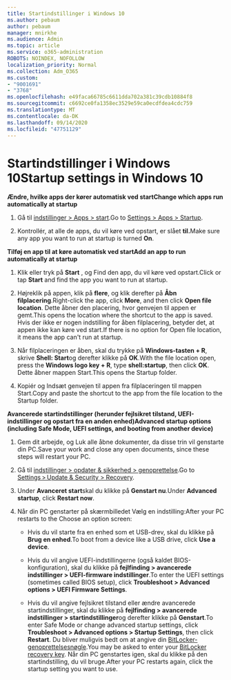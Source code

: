 ```yaml
---
title: Startindstillinger i Windows 10
ms.author: pebaum
author: pebaum
manager: mnirkhe
ms.audience: Admin
ms.topic: article
ms.service: o365-administration
ROBOTS: NOINDEX, NOFOLLOW
localization_priority: Normal
ms.collection: Adm_O365
ms.custom:
- "9001691"
- "3768"
ms.openlocfilehash: e49faca66785c6611dda702a381c39cdb10884f8
ms.sourcegitcommit: c6692ce0fa1358ec3529e59ca0ecdfdea4cdc759
ms.translationtype: MT
ms.contentlocale: da-DK
ms.lasthandoff: 09/14/2020
ms.locfileid: "47751129"
---
```

# <a name="startup-settings-in-windows-10"></a><span data-ttu-id="aa81e-102">Startindstillinger i Windows 10</span><span class="sxs-lookup"><span data-stu-id="aa81e-102">Startup settings in Windows 10</span></span>

<span data-ttu-id="aa81e-103">**Ændre, hvilke apps der kører automatisk ved start**</span><span class="sxs-lookup"><span data-stu-id="aa81e-103">**Change which apps run automatically at startup**</span></span>

1. <span data-ttu-id="aa81e-104">Gå til [indstillinger > Apps > start](ms-settings:startupapps?activationSource=GetHelp).</span><span class="sxs-lookup"><span data-stu-id="aa81e-104">Go to [Settings > Apps > Startup](ms-settings:startupapps?activationSource=GetHelp).</span></span>

2. <span data-ttu-id="aa81e-105">Kontrollér, at alle de apps, du vil køre ved opstart, er slået **til.**</span><span class="sxs-lookup"><span data-stu-id="aa81e-105">Make sure any app you want to run at startup is turned **On**.</span></span>

<span data-ttu-id="aa81e-106">**Tilføj en app til at køre automatisk ved start**</span><span class="sxs-lookup"><span data-stu-id="aa81e-106">**Add an app to run automatically at startup**</span></span>

1. <span data-ttu-id="aa81e-107">Klik eller tryk på **Start** , og Find den app, du vil køre ved opstart.</span><span class="sxs-lookup"><span data-stu-id="aa81e-107">Click or tap **Start** and find the app you want to run at startup.</span></span>

2. <span data-ttu-id="aa81e-108">Højreklik på appen, klik på **flere**, og klik derefter på **Åbn filplacering**.</span><span class="sxs-lookup"><span data-stu-id="aa81e-108">Right-click the app, click **More**, and then click **Open file location**.</span></span> <span data-ttu-id="aa81e-109">Dette åbner den placering, hvor genvejen til appen er gemt.</span><span class="sxs-lookup"><span data-stu-id="aa81e-109">This opens the location where the shortcut to the app is saved.</span></span> <span data-ttu-id="aa81e-110">Hvis der ikke er nogen indstilling for åben filplacering, betyder det, at appen ikke kan køre ved start.</span><span class="sxs-lookup"><span data-stu-id="aa81e-110">If there is no option for Open file location, it means the app can't run at startup.</span></span>

3. <span data-ttu-id="aa81e-111">Når filplaceringen er åben, skal du trykke på **Windows-tasten + R**, skrive **Shell: Start**og derefter klikke på **OK**.</span><span class="sxs-lookup"><span data-stu-id="aa81e-111">With the file location open, press the **Windows logo key  + R**, type **shell:startup**, then click **OK**.</span></span> <span data-ttu-id="aa81e-112">Dette åbner mappen Start.</span><span class="sxs-lookup"><span data-stu-id="aa81e-112">This opens the Startup folder.</span></span>

4. <span data-ttu-id="aa81e-113">Kopiér og Indsæt genvejen til appen fra filplaceringen til mappen Start.</span><span class="sxs-lookup"><span data-stu-id="aa81e-113">Copy and paste the shortcut to the app from the file location to the Startup folder.</span></span>

<span data-ttu-id="aa81e-114">**Avancerede startindstillinger (herunder fejlsikret tilstand, UEFI-indstillinger og opstart fra en anden enhed)**</span><span class="sxs-lookup"><span data-stu-id="aa81e-114">**Advanced startup options (including Safe Mode, UEFI settings, and booting from another device)**</span></span>

1. <span data-ttu-id="aa81e-115">Gem dit arbejde, og Luk alle åbne dokumenter, da disse trin vil genstarte din PC.</span><span class="sxs-lookup"><span data-stu-id="aa81e-115">Save your work and close any open documents, since these steps will restart your PC.</span></span>

2. <span data-ttu-id="aa81e-116">Gå til [indstillinger > opdater & sikkerhed > genoprettelse](ms-settings:recovery?activationSource=GetHelp).</span><span class="sxs-lookup"><span data-stu-id="aa81e-116">Go to [Settings > Update & Security > Recovery](ms-settings:recovery?activationSource=GetHelp).</span></span>

3. <span data-ttu-id="aa81e-117">Under **Avanceret start**skal du klikke på **Genstart nu**.</span><span class="sxs-lookup"><span data-stu-id="aa81e-117">Under **Advanced startup**, click **Restart now**.</span></span> 

4. <span data-ttu-id="aa81e-118">Når din PC genstarter på skærmbilledet Vælg en indstilling:</span><span class="sxs-lookup"><span data-stu-id="aa81e-118">After your PC restarts to the Choose an option screen:</span></span>

    - <span data-ttu-id="aa81e-119">Hvis du vil starte fra en enhed som et USB-drev, skal du klikke på **Brug en enhed**.</span><span class="sxs-lookup"><span data-stu-id="aa81e-119">To boot from a device like a USB drive, click **Use a device**.</span></span>

    - <span data-ttu-id="aa81e-120">Hvis du vil angive UEFI-indstillingerne (også kaldet BIOS-konfiguration), skal du klikke på **fejlfinding > avancerede indstillinger > UEFI-firmware indstillinger**.</span><span class="sxs-lookup"><span data-stu-id="aa81e-120">To enter the UEFI settings (sometimes called BIOS setup), click **Troubleshoot > Advanced options > UEFI Firmware Settings**.</span></span> 

    - <span data-ttu-id="aa81e-121">Hvis du vil angive fejlsikret tilstand eller ændre avancerede startindstillinger, skal du klikke på **fejlfinding > avancerede indstillinger > startindstillinger**og derefter klikke på **Genstart**.</span><span class="sxs-lookup"><span data-stu-id="aa81e-121">To enter Safe Mode or change advanced startup settings, click **Troubleshoot > Advanced options > Startup Settings**, then click **Restart**.</span></span> <span data-ttu-id="aa81e-122">Du bliver muligvis bedt om at angive din [BitLocker-genoprettelsesnøgle](https://support.microsoft.com/help/4026181/windows-10-find-my-bitlocker-recovery-key).</span><span class="sxs-lookup"><span data-stu-id="aa81e-122">You may be asked to enter your [BitLocker recovery key](https://support.microsoft.com/help/4026181/windows-10-find-my-bitlocker-recovery-key).</span></span> <span data-ttu-id="aa81e-123">Når din PC genstartes igen, skal du klikke på den startindstilling, du vil bruge.</span><span class="sxs-lookup"><span data-stu-id="aa81e-123">After your PC restarts again, click the startup setting you want to use.</span></span>